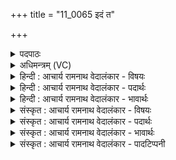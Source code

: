 +++
title = "11_0065 इदं त"

+++
<details><summary>पदपाठः</summary>

इ꣣द꣢म्। ते꣣। ए꣡क꣢꣯म्। प꣣रः꣢। उ꣣। ते। ए꣡क꣢꣯म्। तृ꣣ती꣡ये꣢न। ज्यो꣡ति꣢꣯षा। सम्। वि꣣शस्व। संवे꣡श꣢नः। स꣣म्। वे꣡श꣢꣯नः। त꣡न्वे꣢꣯। चा꣡रुः꣢꣯। ए꣣धि। प्रियः꣢। दे꣣वा꣡ना꣢म्। प꣣रमे꣢। ज꣣नि꣡त्रे꣢। ६५।
</details>

<details><summary>अधिमन्त्रम् (VC)</summary>

- अग्निः
- बृहदुक्थो वामदेव्यः
- त्रिष्टुप्
- धैवतः
- आग्नेयं काण्डम्
</details>

<details><summary>हिन्दी : आचार्य रामनाथ वेदालंकार - विषयः</summary>

अगला मन्त्र परमात्मा और जीवात्मा को लक्ष्य करके कहा गया है।
</details>

<details><summary>हिन्दी : आचार्य रामनाथ वेदालंकार - पदार्थः</summary>

पदार्थान्वयभाषाः -  प्रथम—परमात्मा के पक्ष में। हे परमात्मन् ! (इदम्) यह, मेरे समीप विद्यमान पार्थिव अग्निरूप (ते) तेरी (एकम्) एक ज्योति है, (उ) और (परः) द्युलोक में विद्यमान, सूर्यरूप (ते) तेरी (एकम्) एक दूसरी ज्योति है। तू उससे भिन्न (तृतीयेन ज्योतिषा) तीसरी ज्योति से, निज ज्योतिर्मय स्वरूप से (संविशस्व) मेरे आत्मा मे भली-भाँति प्रविष्ट हो। (परमे) श्रेष्ठ (जनित्रे) आविर्भाव-स्थान मेरे आत्मा में (संवेशनः) प्रवेशकर्ता तू (तन्वे) अन्नमय, प्राणमय, मनोमय, विज्ञानमय एवं आनन्दमय कोशों सहित शरीर के लिए (चारुः) हितकारी, तथा (देवानाम्) इन्द्रिय, मन, बुद्धि आदि देवों का (प्रियः) प्रियकारी (एधि) हो ॥ द्वितीय—जीवात्मा के पक्ष में। हे जीवात्मन् ! (इदम्) यह चक्षु आदि इन्द्रिय रूप (ते) तेरी (एकम्) एक ज्योति है, (उ) और (परः) उससे परे मन रूप (ते) तेरी (एकम्) एक दूसरी ज्योति है। तू (तृतीयेन) तीसरी परमात्मा रूप (ज्योतिषा) ज्योति से (संविशस्व) संगत हो। (परमे) सर्वोत्कृष्ट (जनित्रे) उत्पादक परमात्मा में (संवेशनः) संगत हुआ तू (तन्वे) अपने आश्रयभूत देह-संघात के लिए (चारुः) कल्याणकारी, और (देवानाम्) दिव्य गुणों का (प्रियः) स्नेहपात्र (एधि) हो ॥३॥
</details>

<details><summary>हिन्दी : आचार्य रामनाथ वेदालंकार - भावार्थः</summary>

भावार्थभाषाः -  पार्थिव अग्नि तथा सूर्यरूप अग्नि में परमात्मा की ही ज्योति प्रदीप्त हो रही है, जैसा कि कहा भी है—अग्नि में परमेश्वररूप अग्नि प्रविष्ट होकर विचर रहा है’, ऋ० ४।३९।९; जो आदित्य में पुरुष बैठा है, वह मैं परमेश्वर ही हूँ’, य० ४०।१७; उसी की चमक से यह सब-कुछ चमक रहा है’, कठ० ५।१५। इसलिए पार्थिव अग्नि और सूर्याग्नि दोनों परमात्मा की ही ज्योतियाँ हैं। परन्तु परमात्मा की वास्तविक तीसरी ज्योति उसका अपना स्वाभाविक तेज ही है। उसी तेज से भक्तों के आत्मा में प्रवेश करके वह उनका कल्याण करता है और शरीर, प्राण, मन, बुद्धि आदि का हित-सम्पादन करता है। अतः उसकी तीसरी ज्योति को प्राप्त करने के लिए योगाभ्यास की विधि से सबको प्रयत्न करना चाहिए। मन्त्र के द्वितीय अर्थ में जीवात्मा को सम्बोधित किया गया है। हे जीवात्मन् ! तेरी एक ज्योति चक्षु, श्रोत्र आदि हैं, दूसरी ज्योति मन है, जैसा कि वेद में अन्यत्र कहा है—प्राणियों के अन्दर सबसे अधिक वेगवान् एक मनरूप ध्रुव ज्योति दर्शन करने के लिए निहित है, ऋ० ६।९।५। पर ये दोनों ज्योतियाँ साधनरूप हैं, साध्यरूप ज्योति तो तीसरी परमात्म-ज्योति ही है। अतः उसे ही प्राप्त करने के लिए प्राणपण से यत्न कर ॥३॥
</details>

<details><summary>संस्कृत : आचार्य रामनाथ वेदालंकार - विषयः</summary>

अथ परमात्मनं जीवात्मानं वाभिलक्ष्योच्यते।
</details>

<details><summary>संस्कृत : आचार्य रामनाथ वेदालंकार - पदार्थः</summary>

पदार्थान्वयभाषाः -  प्रथमः—परमात्मपरः। हे अग्ने परमात्मन् ! (इदम्) मत्समीपे विद्यमानं पार्थिवाग्निरूपम् (ते) तव (एकम्) एकं ज्योतिः अस्ति। (उ) किंच (परः) परस्ताद् द्युलोके विद्यमानं सूर्यरूपम् (ते) तव (एकम्) द्वितीयं ज्योतिः अस्ति। त्वं तद्भिन्नेन (तृतीयेन ज्योतिषा) तृतीयेन निजेन ज्योतिर्मयस्वरूपेण (संविशस्व) मदात्मनि प्रविष्टो भव। (परमे) श्रेष्ठे (जनित्रे) त्वदाविर्भावस्थाने मदात्मनि। जन्यते अत्र इति जनित्रम्। जनी प्रादुर्भावे धातोः अधिकरणे औणादिकः इत्रप्रत्ययः। (संवेशनः) प्रवेशकर्ता त्वम्। सं पूर्वाद् विश प्रवेशने धातोः कर्तरि युच्। (तन्वे) अन्नमयप्राणमयमनोमय- विज्ञानमयानन्दमयकोशसहिताय शरीराय (चारुः) हितकरः, (देवानाम्) इन्द्रियमनोबुद्ध्यादीनाम् (प्रियः) प्रियकरश्च (एधि) भव। अथ द्वितीयः—जीवात्मपरः। हे (अग्ने) जीवात्मन् ! (इदम्) चक्षुरादीन्द्रियात्मकम् (ते) तव (एकम्) एकं ज्योतिः अस्ति। (उ) अथ च (परः) ततः परस्ताद् विद्यमानं मनोरूपम् (ते) तव (एकम्) द्वितीयं ज्योतिः अस्ति। त्वम् (तृतीयेन) परमात्माख्येन (ज्योतिषा) अर्चिषा (संविशस्व) संगच्छस्व२। (परमे) सर्वोत्कृष्टे (जनित्रे) जनयितरि परमात्मनि। अत्र जनी धातोः कर्तरि इत्र प्रत्ययः। (संवेशनः) संगतः त्वम् (तन्वे) स्वाश्रयभूताय देहसंघाताय (चारुः) कल्याणकरः, (देवानाम्) दिव्यगुणानां (प्रियः) प्रेमास्पदं च (एधि) भव ॥३॥३ अत्र श्लेषालङ्कारः ॥३॥
</details>

<details><summary>संस्कृत : आचार्य रामनाथ वेदालंकार - भावार्थः</summary>

भावार्थभाषाः -  पार्थिवाग्नौ सूर्याग्नौ च परमात्मन एव ज्योतिः प्रदीप्यते, यथोक्तम्—अ॒ग्नाव॒ग्निश्चर॑ति॒ प्रवि॑ष्टः॒। अथ० ४।३९।९, यो॒ऽसावा॑दि॒त्ये पुरु॑षः॒ सोऽसाव॒हम्। य० ४०।१७, तस्य भासा सर्वमिदं विभाति। कठ० ५।१५ इति। अतस्तज्जोतिर्द्वयमपि परमात्मन एव। परं तस्य वास्तविकं तृतीयं ज्योतिस्तदीयं स्वात्मनिष्ठं स्वाभाविकं तेज एव। तेनैव तेजसा भक्तजनानामात्मानं प्रविश्य स तेषां कल्याणं करोति, शरीरप्राणमनोबुद्ध्यादीनां च हितं सम्पादयति। अतस्तस्य तृतीयं ज्योतिराप्तुं योगाभ्यासविधिना सर्वैः प्रयत्नोऽनुष्ठेयः। मन्त्रस्य द्वितीयेऽर्थे जीवात्मा समुद्बोधितः—हे जीवात्मन् ! एकं ते ज्योतिः चक्षुः-श्रोत्रादिकम्, द्वितीयं ज्योतिर्मनः ध्रु॒वं ज्योति॒र्निहि॑तं दृ॒शये॒ कं मनो॒ जवि॑ष्ठं प॒तय॑त्स्व॒न्तः। ऋ० ६।९।५ इति श्रुतेः। एतज्ज्योतिर्द्वयं तव साधनरूपमेव, साध्यरूपं ज्योतिस्तु तृतीयं परमात्मज्योतिरस्ति। अतस्तदेवाधिगन्तुं प्राणपणेन यतस्व ॥३॥
</details>

<details><summary>संस्कृत : आचार्य रामनाथ वेदालंकार - पादटिप्पनी</summary>

टिप्पणी:   १. ऋ १०।५६।१ देवता विश्वेदेवाः, संवेशने तन्वश्चारु इति पाठः। अथ० १८।३।७ ऋषिः अथर्वा, देवता यमः, संवेशने तन्वा३ चारुरेधि प्रियो देवानां परमे सधस्थे इति पाठः। २. संविशस्व संगच्छस्व—इति भ०, सा०। ३. इदं ते तव एकं ज्योतिः वैद्युताख्यम्। परः परम् उत्कृष्टमित्यर्थः। उ इति पादपूरणः। ते तव एकम् आदित्याख्यम्। तृतीयेन ज्योतिषा पार्थिवेन अग्न्याख्येन संविशस्व। क्व पुनः संविशानि? उच्यते संवेशनः तन्वे। संविश्यते अस्मिन् इति संवेशनं वेद्याख्यं स्थानं, तस्मिन्नित्यर्थः। तन्वः शरीरस्य। संविश्य चारुः एधि शोभनो भव। प्रियः देवानाम्..... परमे उत्कृष्टे जनित्रे, जन्यतेऽस्मिन्निति जनित्रं कर्म यात्रारूपं, तस्मिन्नित्यर्थः। अथवा जन्मैव जनित्रम्, परमे जन्मनि वृक्षादौ यज्जन्म तस्मिन्नित्यर्थः—इति वि०। सायणस्त्वेवं व्याचष्टे—“एतया बृवदुक्थो वाजिनं नाम स्वपुत्रं संविशस्व मृतं वदति—हे मृतपुत्र, ते तव इदं ज्योतिः अग्न्याख्यम् एकम् एकोंऽशः। अतः ते तव देहगताग्न्यंशेन बाह्यम् अग्निं संगच्छस्व। तथा परः ऊ अन्योऽपि ते तव एकं वाय्वाख्योंऽशः, तेन च प्राणवाय्वाख्येन अंशेन बाह्यं वायुं संविशस्व।.... तथा तृतीयेन ज्योतिषा आदित्याख्येन तेजसा तवात्मना संविशस्व।..... तन्वे तनवे पुनः शरीरग्रहणाय चारुः कल्याणो भूत्वा तस्मिन् सूर्ये संवेशनः सम्यक् प्रवेष्टा” इत्यादि। परम् ऋगियम् अन्त्येष्टिकर्मणि चेद् विनियुज्येत तदा तादृशेऽर्थे संभवत्यपि बृवदुक्थो नाम ऋषिः वाजिनं नाम मृतं स्वपुत्रं वदतीत्यस्य इतिहासस्य कल्पनमनुचितमेव, वेदेषु लौकिकेतिहासस्याभावात्।
</details>